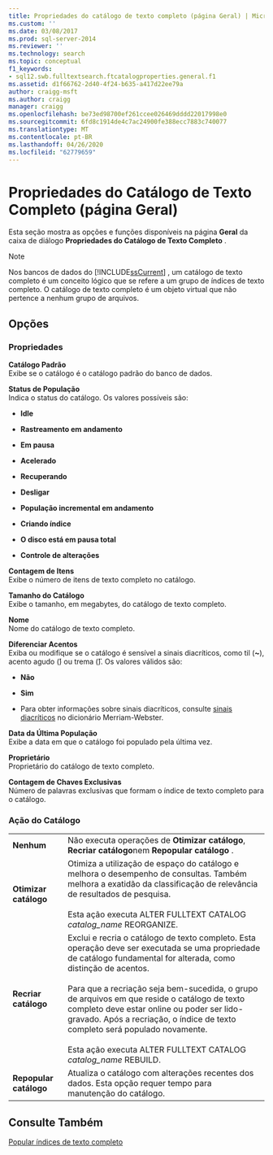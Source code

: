 ```yaml
---
title: Propriedades do catálogo de texto completo (página Geral) | Microsoft Docs
ms.custom: ''
ms.date: 03/08/2017
ms.prod: sql-server-2014
ms.reviewer: ''
ms.technology: search
ms.topic: conceptual
f1_keywords:
- sql12.swb.fulltextsearch.ftcatalogproperties.general.f1
ms.assetid: d1f66762-2d40-4f24-b635-a417d22ee79a
author: craigg-msft
ms.author: craigg
manager: craigg
ms.openlocfilehash: be73ed98700ef261ccee026469dddd22017998e0
ms.sourcegitcommit: 6fd8c1914de4c7ac24900fe388ecc7883c740077
ms.translationtype: MT
ms.contentlocale: pt-BR
ms.lasthandoff: 04/26/2020
ms.locfileid: "62779659"
---
```

# <a name="full-text-catalog-properties-general-page"></a>Propriedades do Catálogo de Texto Completo (página Geral)
  Esta seção mostra as opções e funções disponíveis na página **Geral** da caixa de diálogo **Propriedades do Catálogo de Texto Completo** .  
  
> [!NOTE]  
>  Nos bancos de dados do [!INCLUDE[ssCurrent](../includes/sscurrent-md.md)] , um catálogo de texto completo é um conceito lógico que se refere a um grupo de índices de texto completo. O catálogo de texto completo é um objeto virtual que não pertence a nenhum grupo de arquivos.  
  
## <a name="options"></a>Opções  
  
### <a name="properties"></a>Propriedades  
 **Catálogo Padrão**  
 Exibe se o catálogo é o catálogo padrão do banco de dados.  
  
 **Status de População**  
 Indica o status do catálogo. Os valores possíveis são:  
  
-   **Idle**  
  
-   **Rastreamento em andamento**  
  
-   **Em pausa**  
  
-   **Acelerado**  
  
-   **Recuperando**  
  
-   **Desligar**  
  
-   **População incremental em andamento**  
  
-   **Criando índice**  
  
-   **O disco está em pausa total**  
  
-   **Controle de alterações**  
  
 **Contagem de Itens**  
 Exibe o número de itens de texto completo no catálogo.  
  
 **Tamanho do Catálogo**  
 Exibe o tamanho, em megabytes, do catálogo de texto completo.  
  
 **Nome**  
 Nome do catálogo de texto completo.  
  
 **Diferenciar Acentos**  
 Exiba ou modifique se o catálogo é sensível a sinais diacríticos, como til (**~**), acento agudo (**́**) ou trema (**̈**). Os valores válidos são:  
  
-   **Não**  
  
-   **Sim**  
  
-   Para obter informações sobre sinais diacríticos, consulte [sinais diacríticos](https://www.merriam-webster.com/dictionary/diacritic) no dicionário Merriam-Webster.  
  
 **Data da Última População**  
 Exibe a data em que o catálogo foi populado pela última vez.  
  
 **Proprietário**  
 Proprietário do catálogo de texto completo.  
  
 **Contagem de Chaves Exclusivas**  
 Número de palavras exclusivas que formam o índice de texto completo para o catálogo.  
  
### <a name="catalog-action"></a>Ação do Catálogo  
  
|||  
|-|-|  
|**Nenhum**|Não executa operações de **Otimizar catálogo**, **Recriar catálogo**nem **Repopular catálogo** .|  
|**Otimizar catálogo**|Otimiza a utilização de espaço do catálogo e melhora o desempenho de consultas. Também melhora a exatidão da classificação de relevância de resultados de pesquisa.<br /><br /> Esta ação executa ALTER FULLTEXT CATALOG *catalog_name* REORGANIZE.|  
|**Recriar catálogo**|Exclui e recria o catálogo de texto completo. Esta operação deve ser executada se uma propriedade de catálogo fundamental for alterada, como distinção de acentos.<br /><br /> Para que a recriação seja bem-sucedida, o grupo de arquivos em que reside o catálogo de texto completo deve estar online ou poder ser lido-gravado. Após a recriação, o índice de texto completo será populado novamente.<br /><br /> Esta ação executa ALTER FULLTEXT CATALOG *catalog_name* REBUILD.|  
|**Repopular catálogo**|Atualiza o catálogo com alterações recentes dos dados. Esta opção requer tempo para manutenção do catálogo.|  
  
## <a name="see-also"></a>Consulte Também  
 [Popular índices de texto completo](../relational-databases/indexes/indexes.md)  
  
  
